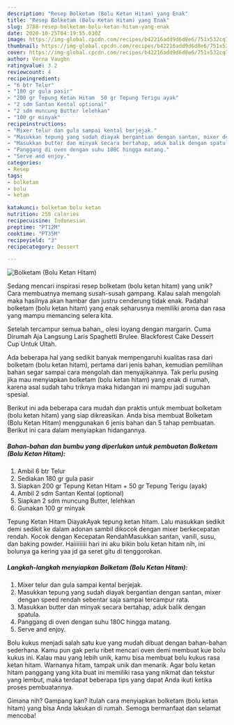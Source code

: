 ```yaml
---
description: "Resep Bolketam (Bolu Ketan Hitam) yang Enak"
title: "Resep Bolketam (Bolu Ketan Hitam) yang Enak"
slug: 3788-resep-bolketam-bolu-ketan-hitam-yang-enak
date: 2020-10-25T04:19:55.030Z
image: https://img-global.cpcdn.com/recipes/b42216add9d6d8e6/751x532cq70/bolketam-bolu-ketan-hitam-foto-resep-utama.jpg
thumbnail: https://img-global.cpcdn.com/recipes/b42216add9d6d8e6/751x532cq70/bolketam-bolu-ketan-hitam-foto-resep-utama.jpg
cover: https://img-global.cpcdn.com/recipes/b42216add9d6d8e6/751x532cq70/bolketam-bolu-ketan-hitam-foto-resep-utama.jpg
author: Verna Vaughn
ratingvalue: 3.2
reviewcount: 4
recipeingredient:
- "6 btr Telur"
- "180 gr gula pasir"
- "200 gr Tepung Ketan Hitam  50 gr Tepung Terigu ayak"
- "2 sdm Santan Kental optional"
- "2 sdm muncung Butter lelehkan"
- "100 gr minyak"
recipeinstructions:
- "Mixer telur dan gula sampai kental berjejak."
- "Masukkan tepung yang sudah diayak bergantian dengan santan, mixer dengan speed rendah sebentar saja sampai tercampur rata."
- "Masukkan butter dan minyak secara bertahap, aduk balik dengan spatula."
- "Panggang di oven dengan suhu 180C hingga matang."
- "Serve and enjoy."
categories:
- Resep
tags:
- bolketam
- bolu
- ketan

katakunci: bolketam bolu ketan 
nutrition: 258 calories
recipecuisine: Indonesian
preptime: "PT12M"
cooktime: "PT35M"
recipeyield: "3"
recipecategory: Dessert

---
```



![Bolketam (Bolu Ketan Hitam)](https://img-global.cpcdn.com/recipes/b42216add9d6d8e6/751x532cq70/bolketam-bolu-ketan-hitam-foto-resep-utama.jpg)

Sedang mencari inspirasi resep bolketam (bolu ketan hitam) yang unik? Cara membuatnya memang susah-susah gampang. Kalau salah mengolah maka hasilnya akan hambar dan justru cenderung tidak enak. Padahal bolketam (bolu ketan hitam) yang enak seharusnya memiliki aroma dan rasa yang mampu memancing selera kita.

Setelah tercampur semua bahan,, olesi loyang dengan margarin. Cuma Dirumah Aja Langsung Laris Spaghetti Brulee. Blackforest Cake Dessert Cup Untuk Ultah.

Ada beberapa hal yang sedikit banyak mempengaruhi kualitas rasa dari bolketam (bolu ketan hitam), pertama dari jenis bahan, kemudian pemilihan bahan segar sampai cara mengolah dan menyajikannya. Tak perlu pusing jika mau menyiapkan bolketam (bolu ketan hitam) yang enak di rumah, karena asal sudah tahu triknya maka hidangan ini mampu jadi suguhan spesial.


Berikut ini ada beberapa cara mudah dan praktis untuk membuat bolketam (bolu ketan hitam) yang siap dikreasikan. Anda bisa membuat Bolketam (Bolu Ketan Hitam) menggunakan 6 jenis bahan dan 5 tahap pembuatan. Berikut ini cara dalam menyiapkan hidangannya.

<!--inarticleads1-->

##### Bahan-bahan dan bumbu yang diperlukan untuk pembuatan Bolketam (Bolu Ketan Hitam):

1. Ambil 6 btr Telur
1. Sediakan 180 gr gula pasir
1. Siapkan 200 gr Tepung Ketan Hitam + 50 gr Tepung Terigu (ayak)
1. Ambil 2 sdm Santan Kental (optional)
1. Siapkan 2 sdm muncung Butter, lelehkan
1. Gunakan 100 gr minyak


Tepung Ketan Hitam DiayakAyak tepung ketan hitam. Lalu masukkan sedikit demi sedikit ke dalam adonan sambil dikocok dengan mixer berkecepatan rendah. Kocok dengan Kecepatan RendahMasukkan santan, vanili, susu, dan baking powder. Haiiiiiiiii hari ini aku bikin bolu ketan hitam nih, ini bolunya ga kering yaa jd ga seret gitu di tenggorokan. 

<!--inarticleads2-->

##### Langkah-langkah menyiapkan Bolketam (Bolu Ketan Hitam):

1. Mixer telur dan gula sampai kental berjejak.
1. Masukkan tepung yang sudah diayak bergantian dengan santan, mixer dengan speed rendah sebentar saja sampai tercampur rata.
1. Masukkan butter dan minyak secara bertahap, aduk balik dengan spatula.
1. Panggang di oven dengan suhu 180C hingga matang.
1. Serve and enjoy.


Bolu kukus menjadi salah satu kue yang mudah dibuat dengan bahan-bahan sederhana. Kamu pun gak perlu ribet mencari oven demi membuat kue bolu kukus ini. Kalau mau yang lebih unik, kamu bisa membuat bolu kukus rasa ketan hitam. Warnanya hitam, tampak unik dan menarik. Agar bolu ketan hitam panggang yang kita buat ini memiliki rasa yang nikmat dan tekstur yang lembut, maka terdapat beberapa tips yang dapat Anda ikuti ketika proses pembuatannya. 

Gimana nih? Gampang kan? Itulah cara menyiapkan bolketam (bolu ketan hitam) yang bisa Anda lakukan di rumah. Semoga bermanfaat dan selamat mencoba!
